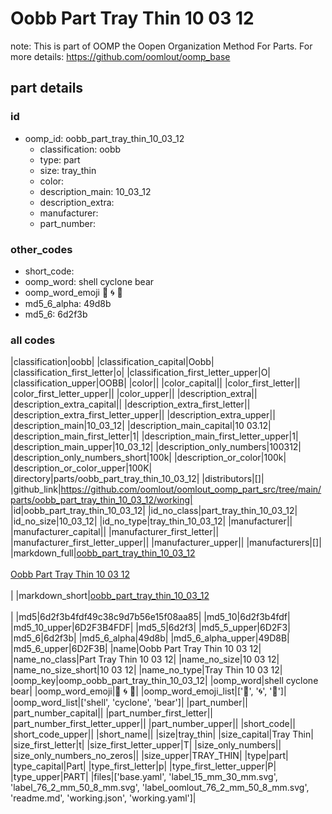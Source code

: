 # Oobb Part Tray Thin 10 03 12  

note: This is part of OOMP the Oopen Organization Method For Parts. For more details: https://github.com/oomlout/oomp_base

##  part details





### id
* oomp_id: oobb_part_tray_thin_10_03_12
  * classification: oobb
  * type: part
  * size: tray_thin
  * color: 
  * description_main: 10_03_12
  * description_extra: 
  * manufacturer: 
  * part_number: 

### other_codes
* short_code: 
* oomp_word: shell cyclone bear
* oomp_word_emoji :shell: :cyclone: :bear:
* md5_6_alpha: 49d8b
* md5_6: 6d2f3b

### all codes 
|classification|oobb|
|classification_capital|Oobb|
|classification_first_letter|o|
|classification_first_letter_upper|O|
|classification_upper|OOBB|
|color||
|color_capital||
|color_first_letter||
|color_first_letter_upper||
|color_upper||
|description_extra||
|description_extra_capital||
|description_extra_first_letter||
|description_extra_first_letter_upper||
|description_extra_upper||
|description_main|10_03_12|
|description_main_capital|10 03.12|
|description_main_first_letter|1|
|description_main_first_letter_upper|1|
|description_main_upper|10_03_12|
|description_only_numbers|100312|
|description_only_numbers_short|100k|
|description_or_color|100k|
|description_or_color_upper|100K|
|directory|parts/oobb_part_tray_thin_10_03_12|
|distributors|[]|
|github_link|https://github.com/oomlout/oomlout_oomp_part_src/tree/main/parts/oobb_part_tray_thin_10_03_12/working|
|id|oobb_part_tray_thin_10_03_12|
|id_no_class|part_tray_thin_10_03_12|
|id_no_size|10_03_12|
|id_no_type|tray_thin_10_03_12|
|manufacturer||
|manufacturer_capital||
|manufacturer_first_letter||
|manufacturer_first_letter_upper||
|manufacturer_upper||
|manufacturers|[]|
|markdown_full|[oobb_part_tray_thin_10_03_12](https://github.com/oomlout/oomlout_oomp_part_src/tree/main/parts/oobb_part_tray_thin_10_03_12/working)<br>[](https://github.com/oomlout/oomlout_oomp_part_src/tree/main/parts/oobb_part_tray_thin_10_03_12/working)<br>[Oobb Part Tray Thin 10 03 12](https://github.com/oomlout/oomlout_oomp_part_src/tree/main/parts/oobb_part_tray_thin_10_03_12/working)<br><br>|
|markdown_short|[oobb_part_tray_thin_10_03_12](https://github.com/oomlout/oomlout_oomp_part_src/tree/main/parts/oobb_part_tray_thin_10_03_12/working)<br><br>|
|md5|6d2f3b4fdf49c38c9d7b56e15f08aa85|
|md5_10|6d2f3b4fdf|
|md5_10_upper|6D2F3B4FDF|
|md5_5|6d2f3|
|md5_5_upper|6D2F3|
|md5_6|6d2f3b|
|md5_6_alpha|49d8b|
|md5_6_alpha_upper|49D8B|
|md5_6_upper|6D2F3B|
|name|Oobb Part Tray Thin 10 03 12|
|name_no_class|Part Tray Thin 10 03 12|
|name_no_size|10 03 12|
|name_no_size_short|10 03 12|
|name_no_type|Tray Thin 10 03 12|
|oomp_key|oomp_oobb_part_tray_thin_10_03_12|
|oomp_word|shell cyclone bear|
|oomp_word_emoji|:shell: :cyclone: :bear:|
|oomp_word_emoji_list|[':shell:', ':cyclone:', ':bear:']|
|oomp_word_list|['shell', 'cyclone', 'bear']|
|part_number||
|part_number_capital||
|part_number_first_letter||
|part_number_first_letter_upper||
|part_number_upper||
|short_code||
|short_code_upper||
|short_name||
|size|tray_thin|
|size_capital|Tray Thin|
|size_first_letter|t|
|size_first_letter_upper|T|
|size_only_numbers||
|size_only_numbers_no_zeros||
|size_upper|TRAY_THIN|
|type|part|
|type_capital|Part|
|type_first_letter|p|
|type_first_letter_upper|P|
|type_upper|PART|
|files|['base.yaml', 'label_15_mm_30_mm.svg', 'label_76_2_mm_50_8_mm.svg', 'label_oomlout_76_2_mm_50_8_mm.svg', 'readme.md', 'working.json', 'working.yaml']|
